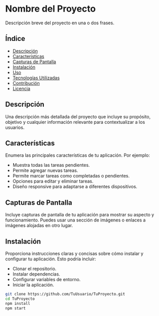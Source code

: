 # Nombre del Proyecto

Descripción breve del proyecto en una o dos frases.

## Índice

- [Descripción](#descripcion)
- [Características](#características)
- [Capturas de Pantalla](#capturas-de-pantalla)
- [Instalación](#instalación)
- [Uso](#uso)
- [Tecnologías Utilizadas](#tecnologías-utilizadas)
- [Contribución](#contribución)
- [Licencia](#licencia)

## Descripción

Una descripción más detallada del proyecto que incluye su propósito, objetivo y cualquier información relevante para contextualizar a los usuarios.

## Características

Enumera las principales características de tu aplicación. Por ejemplo:

- Muestra todas las tareas pendientes.
- Permite agregar nuevas tareas.
- Permite marcar tareas como completadas o pendientes.
- Opciones para editar y eliminar tareas.
- Diseño responsive para adaptarse a diferentes dispositivos.

## Capturas de Pantalla

Incluye capturas de pantalla de tu aplicación para mostrar su aspecto y funcionamiento. Puedes usar una sección de imágenes o enlaces a imágenes alojadas en otro lugar.

## Instalación

Proporciona instrucciones claras y concisas sobre cómo instalar y configurar tu aplicación. Esto podría incluir:

- Clonar el repositorio.
- Instalar dependencias.
- Configurar variables de entorno.
- Iniciar la aplicación.

```bash
git clone https://github.com/TuUsuario/TuProyecto.git
cd TuProyecto
npm install
npm start
